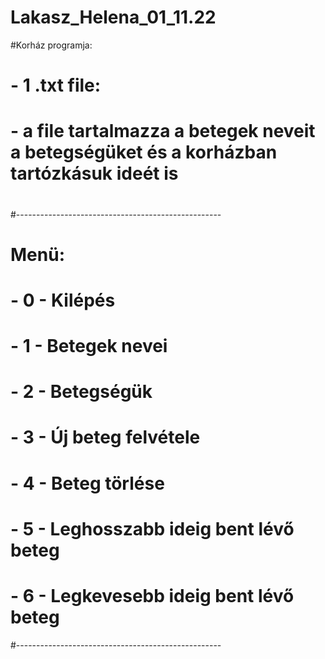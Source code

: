 # Lakasz_Helena_01_11.22
#Korház programja:
#   - 1 .txt file:
#       - a file tartalmazza a betegek neveit a betegségüket és a korházban tartózkásuk ideét is
#  
#
#---------------------------------------------------
#  Menü:
#    - 0 - Kilépés 
#    - 1 - Betegek nevei
#    - 2 - Betegségük
#    - 3 - Új beteg felvétele
#    - 4 - Beteg törlése
#    - 5 - Leghosszabb ideig bent lévő beteg
#    - 6 - Legkevesebb ideig bent lévő beteg
#---------------------------------------------------
